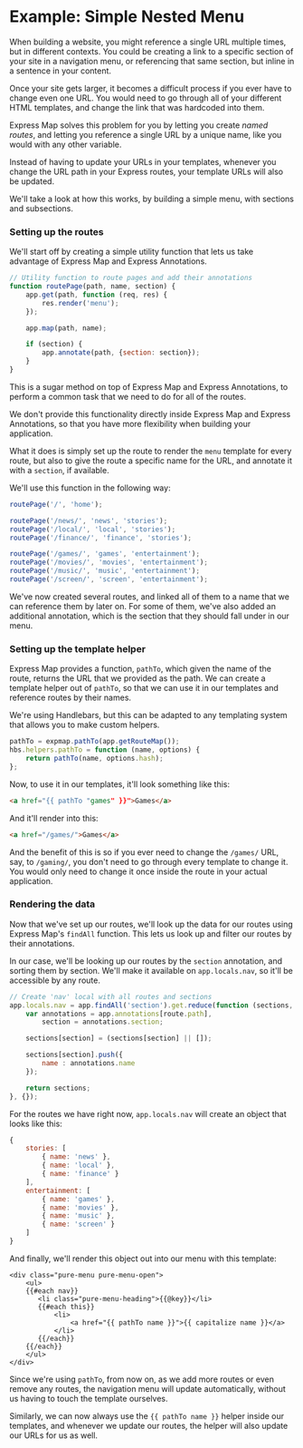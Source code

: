 # Example: Simple Nested Menu

When building a website, you might reference a single URL multiple times, but
in different contexts. You could be creating a link to a specific section of
your site in a navigation menu, or referencing that same section, but inline in
a sentence in your content.

Once your site gets larger, it becomes a difficult process if you ever have to
change even one URL. You would need to go through all of your different HTML
templates, and change the link that was hardcoded into them.

Express Map solves this problem for you by letting you create *named routes*,
and letting you reference a single URL by a unique name, like you would with
any other variable.

Instead of having to update your URLs in your templates, whenever you change
the URL path in your Express routes, your template URLs will also be updated.

We'll take a look at how this works, by building a simple menu, with sections
and subsections.

### Setting up the routes

We'll start off by creating a simple utility function that lets us take
advantage of Express Map and Express Annotations. 

```js
// Utility function to route pages and add their annotations
function routePage(path, name, section) {
    app.get(path, function (req, res) {
        res.render('menu');
    });

    app.map(path, name);

    if (section) {
        app.annotate(path, {section: section});
    }
}
```

This is a sugar method on top of Express Map and Express Annotations, to
perform a common task that we need to do for all of the routes. 

We don't provide this functionality directly inside Express Map and Express Annotations, so that you have more flexibility when building your application.

What it does is simply set up the route to render the `menu` template for
every route, but also to give the route a specific name for the URL, and
annotate it with a `section`, if available.

We'll use this function in the following way:
```js
routePage('/', 'home');

routePage('/news/', 'news', 'stories');
routePage('/local/', 'local', 'stories');
routePage('/finance/', 'finance', 'stories');

routePage('/games/', 'games', 'entertainment');
routePage('/movies/', 'movies', 'entertainment');
routePage('/music/', 'music', 'entertainment');
routePage('/screen/', 'screen', 'entertainment');

```

We've now created several routes, and linked all of them to a name that we
can reference them by later on. For some of them, we've also added an
additional annotation, which is the section that they should fall under in our
menu.

### Setting up the template helper

Express Map provides a function, `pathTo`, which given the name of the route,
returns the URL that we provided as the path. We can create a template helper
out of `pathTo`, so that we can use it in our templates and reference routes
by their names.

We're using Handlebars, but this can be adapted to any templating system that
allows you to make custom helpers.
```js
pathTo = expmap.pathTo(app.getRouteMap());
hbs.helpers.pathTo = function (name, options) {
    return pathTo(name, options.hash);
};
```

Now, to use it in our templates, it'll look something like this:
```html
<a href="{{ pathTo "games" }}">Games</a>
```

And it'll render into this:
```html
<a href="/games/">Games</a>
```

And the benefit of this is so if you ever need to change the `/games/` URL,
say, to `/gaming/`, you don't need to go through every template to change it.
You would only need to change it once inside the route in your actual 
application.

### Rendering the data

Now that we've set up our routes, we'll look up the data for our routes using
Express Map's `findAll` function. This lets us look up and filter our routes
by their annotations.

In our case, we'll be looking up our routes by the `section` annotation, and
sorting them by section. We'll make it available on `app.locals.nav`, so it'll
be accessible by any route.
```js
// Create 'nav' local with all routes and sections
app.locals.nav = app.findAll('section').get.reduce(function (sections, route) {
    var annotations = app.annotations[route.path],
        section = annotations.section;

    sections[section] = (sections[section] || []);

    sections[section].push({
        name : annotations.name
    });

    return sections;
}, {});
```

For the routes we have right now, `app.locals.nav` will create an object that
looks like this:
```js
{
    stories: [
        { name: 'news' },
        { name: 'local' },
        { name: 'finance' }
    ],
    entertainment: [
        { name: 'games' },
        { name: 'movies' },
        { name: 'music' },
        { name: 'screen' }
    ]
}
```

And finally, we'll render this object out into our menu with this template:
```
<div class="pure-menu pure-menu-open">
    <ul>
    {{#each nav}}
       <li class="pure-menu-heading">{{@key}}</li>
       {{#each this}}
           <li>
               <a href="{{ pathTo name }}">{{ capitalize name }}</a>
           </li>
       {{/each}}
    {{/each}}
    </ul>
</div>
```

Since we're using `pathTo`, from now on, as we add more routes or even remove
any routes, the navigation menu will update automatically, without us having
to touch the template ourselves.

Similarly, we can now always use the `{{ pathTo name }}` helper inside our
templates, and whenever we update our routes, the helper will also update our
URLs for us as well.

